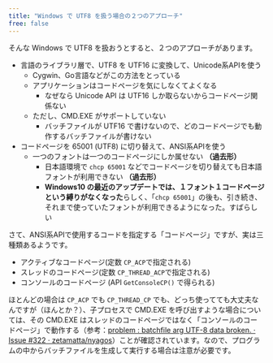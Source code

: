 ```yaml
---
title: "Windows で UTF8 を扱う場合の２つのアプローチ"
free: false
---
```


そんな Windows で UTF8 を扱おうとすると、２つのアプローチがあります。

- 言語のライブラリ層で、UTF8 を UTF16 に変換して、Unicode系APIを使う
     - Cygwin、Go言語などがこの方法をとっている
     - アプリケーションはコードページを気にしなくてよくなる
	     - なぜなら Unicode API は UTF16 しか取らないからコードページ関係ない
     - ただし、CMD.EXE がサポートしていない
	     - バッチファイルが UTF16 で書けないので、どのコードページでも動作するバッチファイルが書けない
- コードページを 65001 (UTF8) に切り替えて、ANSI系APIを使う
     - 一つのフォントは一つのコードページにしか属せない **（過去形）**
        - 日本語環境で `chcp 65001` などでコードページを切り替えても日本語フォントが利用できない **（過去形）**
        - **Windows10 の最近のアップデートでは、１フォント１コードページという縛りがなくなった**らしく、「`chcp 65001`」の後も、引き続き、それまで使っていたフォントが利用できるようになった。すばらしい

さて、ANSI系APIで使用するコードを指定する「コードページ」ですが、実は三種類あるようです。

* アクティブなコードページ(定数 `CP_ACP`で指定される)
* スレッドのコードページ(定数 `CP_THREAD_ACP`で指定される)
* コンソールのコードページ (API `GetConsoleCP()` で得られる)

ほとんどの場合は `CP_ACP` でも `CP_THREAD_CP` でも、どっち使ってても大丈夫なんですが（ほんとか？）、子プロセスで CMD.EXE を呼び出すような場合については、その CMD.EXE はスレッドのコードページではなく「コンソールのコードページ」で動作する（参考：[problem : batchfile arg UTF-8 data broken. · Issue #322 · zetamatta/nyagos](https://github.com/zetamatta/nyagos/issues/322)）ことが確認されています。なので、プログラムの中からバッチファイルを生成して実行する場合は注意が必要です。